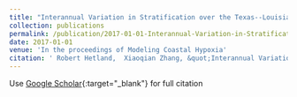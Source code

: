 ```yaml
---
title: "Interannual Variation in Stratification over the Texas--Louisiana Continental Shelf and Effects on Seasonal Hypoxia"
collection: publications
permalink: /publication/2017-01-01-Interannual-Variation-in-Stratification-over-the-Texas-Louisiana-Continental-Shelf-and-Effects-on-Seasonal-Hypoxia
date: 2017-01-01
venue: 'In the proceedings of Modeling Coastal Hypoxia'
citation: ' Robert Hetland,  Xiaoqian Zhang, &quot;Interannual Variation in Stratification over the Texas--Louisiana Continental Shelf and Effects on Seasonal Hypoxia.&quot; In the proceedings of Modeling Coastal Hypoxia, 2017.'
---
```

Use [Google Scholar](https://scholar.google.com/scholar?q=Interannual+Variation+in+Stratification+over+the+Texas++Louisiana+Continental+Shelf+and+Effects+on+Seasonal+Hypoxia){:target="_blank"} for full citation